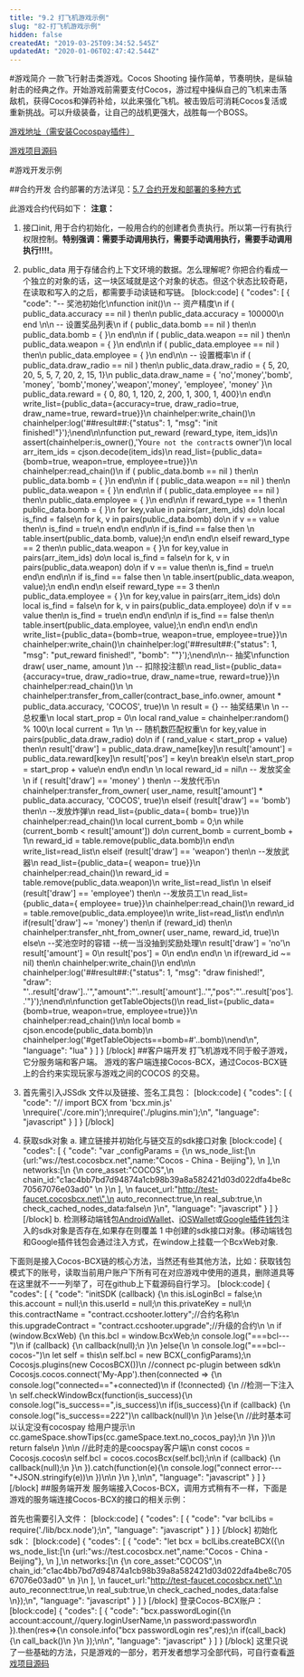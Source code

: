 ```yaml
---
title: "9.2 打飞机游戏示例"
slug: "82-打飞机游戏示例"
hidden: false
createdAt: "2019-03-25T09:34:52.545Z"
updatedAt: "2020-01-06T02:47:42.544Z"
---
```

#游戏简介
一款飞行射击类游戏。Cocos Shooting 操作简单，节奏明快，是纵轴射击的经典之作。开始游戏前需要支付Cocos，游过程中操纵自己的飞机来击落敌机，获得Cocos和弹药补给，以此来强化飞机。被击毁后可消耗Cocos复活或重新挑战。可以升级装备，让自己的战机更强大，战胜每一个BOSS。

[ 游戏地址（需安装Cocospay插件）](http://shooter.cocosbcx.net/)

[游戏项目源码](https://github.com/Cocos-BCX/cocos-shooting-game)

#游戏开发示例

##合约开发
合约部署的方法详见：[5.7 合约开发和部署的多种方式](https://cn-dev.cocosbcx.io/docs/57-%E5%90%88%E7%BA%A6%E5%BC%80%E5%8F%91%E5%92%8C%E9%83%A8%E7%BD%B2%E7%9A%84%E5%A4%9A%E7%A7%8D%E6%96%B9%E5%BC%8F)

此游戏合约代码如下：
**注意：**
1. 接口init, 用于合约初始化，一般用合约的创建者负责执行。所以第一行有执行权限控制。**特别强调：需要手动调用执行，需要手动调用执行，需要手动调用执行!!!!**。
2. public_data 用于存储合约上下文环境的数据。怎么理解呢? 你把合约看成一个独立的对象的话，这一块区域就是这个对象的状态。但这个状态比较奇葩，在读取和写入的之后，都需要手动读链和写链。
[block:code]
{
  "codes": [
    {
      "code": "-- 奖池初始化\nfunction init()\n  -- 资产精度\n  if ( public_data.accuracy  == nil ) then\n      public_data.accuracy  = 100000\n  end \n\n  -- 设置奖品列表\n  if ( public_data.bomb == nil ) then\n    public_data.bomb = { }\n  end\n\n  if ( public_data.weapon == nil ) then\n    public_data.weapon = { }\n  end\n\n  if ( public_data.employee == nil ) then\n     public_data.employee = { }\n  end\n\n  -- 设置概率\n  if ( public_data.draw_radio == nil ) then\n    public_data.draw_radio = { 5, 20, 20, 5, 5, 7, 20, 2, 15, 1}\n    public_data.draw_name = { 'no','money','bomb', 'money', 'bomb','money','weapon','money', 'employee', 'money' }\n    public_data.reward = { 0, 80, 1, 120, 2, 200, 1, 300, 1, 400}\n  end\n  write_list={public_data={accuracy=true, draw_radio=true, draw_name=true, reward=true}}\n  chainhelper:write_chain()\n  chainhelper:log('##result##:{\"status\": 1, \"msg\": \"init finished!\"}');\nend\n\nfunction put_reward (reward_type, item_ids)\n  assert(chainhelper:is_owner(),'You`re not the contract`s owner')\n  local arr_item_ids = cjson.decode(item_ids)\n  read_list={public_data={bomb=true, weapon=true, employee=true}}\n  chainhelper:read_chain()\n  if ( public_data.bomb == nil ) then\n    public_data.bomb = { }\n  end\n\n  if ( public_data.weapon == nil ) then\n    public_data.weapon = { }\n  end\n\n  if ( public_data.employee == nil ) then\n    public_data.employee = { }\n  end\n\n  if reward_type == 1 then\n    public_data.bomb = { }\n    for key,value in pairs(arr_item_ids) do\n      local is_find = false\n      for k, v in pairs(public_data.bomb) do\n        if v == value then\n         is_find = true\n        end\n      end\n\n      if is_find == false then  \n        table.insert(public_data.bomb, value);\n      end\n    end\n  elseif reward_type == 2 then\n    public_data.weapon = { }\n    for key,value in pairs(arr_item_ids) do\n      local is_find = false\n      for k, v in pairs(public_data.weapon) do\n        if v == value then\n         is_find = true\n        end\n      end\n\n      if is_find == false then  \n        table.insert(public_data.weapon, value);\n      end\n    end\n  elseif reward_type == 3 then\n    public_data.employee = { }\n    for key,value in pairs(arr_item_ids) do\n      local is_find = false\n      for k, v in pairs(public_data.employee) do\n        if v == value then\n         is_find = true\n        end\n      end\n\n      if is_find == false then\n        table.insert(public_data.employee, value);\n      end\n    end\n  end\n  write_list={public_data={bomb=true, weapon=true, employee=true}}\n  chainhelper:write_chain()\n  chainhelper:log('##result##:{\"status\": 1, \"msg\": \"put_reward finished!\", \"bomb\": \"\"}');\nend\n\n-- 抽奖\nfunction draw( user_name, amount )\n  -- 扣除投注额\n  read_list={public_data={accuracy=true, draw_radio=true, draw_name=true, reward=true}}\n  chainhelper:read_chain()\n  \n  chainhelper:transfer_from_caller(contract_base_info.owner,  amount * public_data.accuracy, 'COCOS', true)\n \n  result = {} -- 抽奖结果\n \n  -- 总权重\n  local start_prop = 0\n  local rand_value = chainhelper:random() % 100\n  local current = 1\n \n  -- 随机数匹配权重\n  for key,value in pairs(public_data.draw_radio) do\n    if ( rand_value < start_prop + value) then\n      result['draw'] = public_data.draw_name[key]\n      result['amount'] = public_data.reward[key]\n      result['pos'] = key\n      break\n    else\n      start_prop = start_prop + value\n    end\n  end\n  \n  local reward_id = nil\n  -- 发放奖金\n  if ( result['draw'] == 'money' ) then\n    --发放代币\n    chainhelper:transfer_from_owner( user_name, result['amount'] * public_data.accuracy, 'COCOS', true)\n  elseif (result['draw'] == 'bomb') then\n    --发放炸弹\n    read_list={public_data={ bomb= true}}\n    chainhelper:read_chain()\n    local current_bomb = 0;\n    while (current_bomb < result['amount']) do\n      current_bomb = current_bomb + 1\n      reward_id = table.remove(public_data.bomb)\n    end\n    write_list=read_list\n  elseif (result['draw'] == 'weapon') then\n    --发放武器\n    read_list={public_data={ weapon= true}}\n    chainhelper:read_chain()\n    reward_id = table.remove(public_data.weapon)\n    write_list=read_list\n    \n  elseif (result['draw'] == 'employee') then\n    --发放员工\n    read_list={public_data={ employee= true}}\n    chainhelper:read_chain()\n    reward_id = table.remove(public_data.employee)\n    write_list=read_list\n  end\n\n  if(result['draw'] ~= 'money') then\n    if (reward_id) then\n      chainhelper:transfer_nht_from_owner( user_name, reward_id, true)\n    else\n      --奖池空时的容错 --统一当没抽到奖励处理\n      result['draw'] = 'no'\n      result['amount'] = 0\n      result['pos'] = 0\n    end\n  end\n  \n  if(reward_id ~= nil) then\n    chainhelper:write_chain()\n  end\n\n  chainhelper:log('##result##:{\"status\": 1, \"msg\": \"draw finished!\", \"draw\": \"'..result['draw']..'\",\"amount\":\"'..result['amount']..'\",\"pos\":\"'..result['pos']..'\"}');\nend\n\nfunction getTableObjects()\n  read_list={public_data={bomb=true, weapon=true, employee=true}}\n  chainhelper:read_chain()\n\n  local bomb = cjson.encode(public_data.bomb)\n  chainhelper:log('#getTableObjects==bomb=#'..bomb)\nend\n",
      "language": "lua"
    }
  ]
}
[/block]
##客户端开发
打飞机游戏不同于骰子游戏，它分服务端和客户端。
游戏的客户端连接Cocos-BCX，通过Cocos-BCX链上的合约来实现玩家与游戏之间的COCOS 的交易。

1. 首先需引入JSSdk 文件以及链接、签名工具包：
[block:code]
{
  "codes": [
    {
      "code": "// import BCX from 'bcx.min.js' \nrequire('./core.min');\nrequire('./plugins.min');\n",
      "language": "javascript"
    }
  ]
}
[/block]
2. 获取sdk对象
    a. 建立链接并初始化与链交互的sdk接口对象
[block:code]
{
  "codes": [
    {
      "code": "var _configParams = {\n    ws_node_list:[\n        {url:\"ws://test.cocosbcx.net\",name:\"Cocos - China - Beijing\"},   \n     ],\n     networks:[\n        {\n            core_asset:\"COCOS\",\n            chain_id:\"c1ac4bb7bd7d94874a1cb98b39a8a582421d03d022dfa4be8c70567076e03ad0\" \n        }\n     ], \n    faucet_url:\"http://test-faucet.cocosbcx.net\",\n    auto_reconnect:true,\n    real_sub:true,\n    check_cached_nodes_data:false\n }\n",
      "language": "javascript"
    }
  ]
}
[/block]
    b. 检测移动端钱包[AndroidWallet](https://github.com/Cocos-BCX/AndroidWallet)、[iOSWallet](https://github.com/Cocos-BCX/IOSWallet)或[Google插件钱包](https://github.com/Cocos-BCX/CocosPay)注入的sdk对象是否存在,如果存在则覆盖 1 中创建的sdk接口对象。(移动端钱包和Google插件钱包会通过注入方式，在window上挂载一个BcxWeb对象.

下面则是接入Cocos-BCX链的核心方法，当然还有些其他方法，比如：获取钱包模式下的账号，读取当前用户账户下所有可在对应游戏中使用的道具，删除道具等在这里就不一一列举了，可在github上下载源码自行学习。
[block:code]
{
  "codes": [
    {
      "code": "initSDK (callback) {\n        this.isLoginBcl = false;\n        this.account = null;\n        this.userId = null;\n        this.privateKey = null;\n        this.contractName = \"contract.ccshooter.lottery\";//合约名称\n        this.upgradeContract = \"contract.ccshooter.upgrade\";//升级的合约\n        \n        if (window.BcxWeb) {\n            this.bcl =  window.BcxWeb;\n            console.log(\"===bcl---\")\n            if (callback) {\n                callback(null);\n            }\n        }else{\n            \n            console.log(\"===bcl--cocos-\")\n            let self = this\n            self.bcl = new BCX(_configParams);\n            Cocosjs.plugins(new CocosBCX())\n            //connect pc-plugin between sdk\n            Cocosjs.cocos.connect('My-App').then(connected => {\n                console.log(\"connected==\"+connected)\n                if (!connected) {\n                    //检测一下注入\n                    self.checkWindowBcx(function(is_success){\n                        console.log(\"is_success==\",is_success)\n                        if(is_success){\n                            if (callback) {\n                                console.log(\"is_success==222\")\n                                callback(null)\n                            }\n                        }else{\n                            //此时基本可以认定没有cocospay 给用户提示\n                            cc.gameSpace.showTips(cc.gameSpace.text.no_cocos_pay);\n                        }\n                    })\n                    return false\n                }\n\n                //此时走的是coocspay客户端\n                const cocos = Cocosjs.cocos\n                self.bcl = cocos.cocosBcx(self.bcl);\n\n                if (callback) {\n                    callback(null);\n                }\n            }).catch(function(e){\n                console.log(\"connect error---\"+JSON.stringify(e))\n            })\n\n        }\n    },\n\n",
      "language": "javascript"
    }
  ]
}
[/block]
##服务端开发
服务端接入Cocos-BCX，调用方式稍有不一样，下面是游戏的服务端连接Cocos-BCX的接口的相关示例：

首先也需要引入文件：
[block:code]
{
  "codes": [
    {
      "code": "var bclLibs = require('./lib/bcx.node');\n",
      "language": "javascript"
    }
  ]
}
[/block]
初始化sdk：
[block:code]
{
  "codes": [
    {
      "code": "let bcx = bclLibs.createBCX({\n     ws_node_list:[\n        {url:\"ws://test.cocosbcx.net\",name:\"Cocos - China - Beijing\"},   \n     ],\n     networks:[\n        {\n            core_asset:\"COCOS\",\n            chain_id:\"c1ac4bb7bd7d94874a1cb98b39a8a582421d03d022dfa4be8c70567076e03ad0\" \n        }\n     ], \n    faucet_url:\"http://test-faucet.cocosbcx.net\",\n    auto_reconnect:true,\n    real_sub:true,\n    check_cached_nodes_data:false       \n});\n",
      "language": "javascript"
    }
  ]
}
[/block]
登录Cocos-BCX账户：
[block:code]
{
  "codes": [
    {
      "code": "bcx.passwordLogin({\n        account:account,//query.loginUserName,\n        password:password\n    }).then(res=>{\n        console.info(\"bcx passwordLogin res\",res);\n        if(call_back){\n            call_back()\n        }\n    });\n\n",
      "language": "javascript"
    }
  ]
}
[/block]
这里只说了一些基础的方法，只是游戏的一部分，若开发者想学习全部代码，可自行查看[游戏项目源码](https://github.com/Cocos-BCX/cocos-shooting-game)